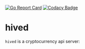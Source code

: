 [![Go Report Card](https://goreportcard.com/badge/github.com/terminaldweller/hived)](https://goreportcard.com/report/github.com/terminaldweller/hived)
[![Codacy Badge](https://app.codacy.com/project/badge/Grade/1e67ac7026904cddb55ede7097995ad8)](https://www.codacy.com/gh/terminaldweller/hived/dashboard?utm_source=github.com&utm_medium=referral&utm_content=terminaldweller/hived&utm_campaign=Badge_Grade)

# hived

`hived` is a cryptocurrency api server:<br/>
